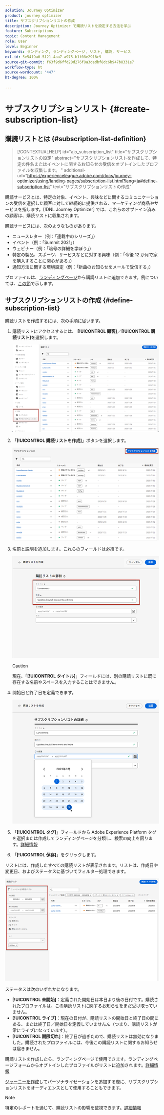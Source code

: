```yaml
---
solution: Journey Optimizer
product: journey optimizer
title: サブスクリプションリストの作成
description: Journey Optimizer で購読リストを設定する方法を学ぶ
feature: Subscriptions
topic: Content Management
role: User
level: Beginner
keywords: ランディング, ランディングページ, リスト, 購読, サービス
exl-id: 5e5419a0-5121-4aa7-a975-b1f08e2918c9
source-git-commit: f63f9d6ffd28d276f8a3dadbf8dc6b947b8331e7
workflow-type: ht
source-wordcount: '447'
ht-degree: 100%

---
```


# サブスクリプションリスト {#create-subscription-list}

## 購読リストとは  {#subscription-list-definition}

>[!CONTEXTUALHELP]
>id="ajo_subscription_list"
>title="サブスクリプションリストの設定"
>abstract="サブスクリプションリストを作成して、特定の件名またはイベントに関するお知らせの受信をオプトインしたプロファイルを収集します。 "
>additional-url="https://experienceleague.adobe.com/docs/journey-optimizer/using/landing-pages/subscription-list.html?lang=ja#define-subscription-list" text="サブスクリプションリストの作成"

購読サービスとは、特定の対象、イベント、興味などに関するコミュニケーションの受信を選択した顧客に対して継続的に提供される、マーケティング商品やサービスを指します。[!DNL Journey Optimizer] では、これらのオプトイン済みの顧客は、購読リストに収集されます。

購読サービスには、次のようなものがあります。

* ニュースレター（例：「連載中のシリーズ」）
* イベント（例：「Summit 2021」）
* ウェビナー（例：「暗号の詳細を学ぼう」）
* 特定の製品、スポーツ、サービスなどに対する興味（例：「今後 12 か月で家を購入することに関心がある」）
* 通知方法に関する環境設定（例：「新曲のお知らせをメールで受信する」）

プロファイルは、[ランディングページ](create-lp.md)から購読リストに追加できます。例については、[この節](lp-use-cases.md#subscription-to-a-service)で示します。

## サブスクリプションリストの作成 {#define-subscription-list}

購読リストを作成するには、次の手順に従います。

1. 購読リストにアクセスするには、 **[!UICONTROL 顧客]**／**[!UICONTROL 購読リスト]**&#x200B;を選択します。

   ![](assets/lp_subscription-lists.png)

1. 「**[!UICONTROL 購読リストを作成]**」ボタンを選択します。

   ![](assets/lp_create-subscription-list.png)

1. 名前と説明を追加します。これらのフィールドは必須です。

   ![](assets/lp_subscription-list-name.png)

   >[!CAUTION]
   >
   >現在、「**[!UICONTROL タイトル]**」フィールドには、別の購読リストに既に存在する名前やスペースを入力することはできません。

1. 開始日と終了日を定義できます。

   ![](assets/lp_subscription-list-dates.png)

1. 「**[!UICONTROL タグ]**」フィールドから Adobe Experience Platform タグを選択または作成してランディングページを分類し、検索の向上を図ります。[詳細情報](../start/search-filter-categorize.md#tags)

1. 「**[!UICONTROL 保存]**」をクリックします。

リストには、作成したすべての購読リストが表示されます。リストは、作成日や変更日、およびステータスに基づいてフィルター処理できます。

![](assets/lp_subscription-filters.png)

ステータスは次のいずれかになります。

* **[!UICONTROL 未開始]**：定義された開始日は本日より後の日付です。購読されたプロファイルは、この購読リストに関するお知らせをまだ受け取っていません。
* **[!UICONTROL ライブ]**：現在の日付が、購読リストの開始日と終了日の間にある、または終了日／開始日を定義していませんん（つまり、購読リストが常にライブになっています）。
* **[!UICONTROL 期限切れ]**：終了日が過ぎたので、購読リストは無効になりました。購読されたプロファイルには、今後この購読リストに関するお知らせは届きません。

購読リストを作成したら、ランディングページで使用できます。ランディングページフォームからオプトインしたプロファイルがリストに追加されます。[詳細情報](design-lp.md)

[ジャーニーを作成](../building-journeys/journey-gs.md#jo-build)してパーソナライゼーションを追加する際に、サブスクリプションリストをオーディエンスとして使用することもできます。

>[!NOTE]
>
>特定のレポートを通じて、購読リストの影響を監視できます。[詳細情報](../reports/subscription-report-live.md)

